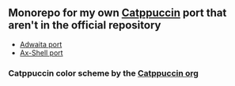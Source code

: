 ## Monorepo for my own [Catppuccin](catppuccin.com) port that aren't in the official repository

- [Adwaita port](./adwaita/)
- [Ax-Shell port](./ax-shell/)

### Catppuccin color scheme by the [Catppuccin org](catppuccin.com)
